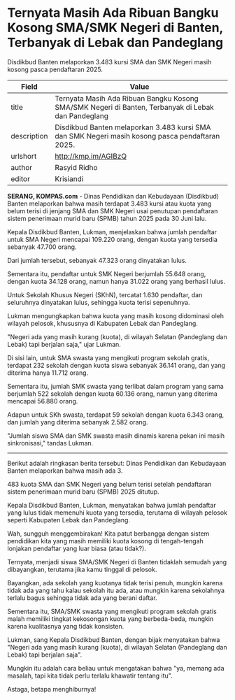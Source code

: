 # Ternyata Masih Ada Ribuan Bangku Kosong SMA/SMK Negeri di Banten, Terbanyak di Lebak dan Pandeglang

Disdikbud Banten melaporkan 3.483 kursi SMA dan SMK Negeri masih kosong pasca pendaftaran 2025.

| Field       | Value                                                       |
|-------------|-------------------------------------------------------------|
| title       | Ternyata Masih Ada Ribuan Bangku Kosong SMA/SMK Negeri di Banten, Terbanyak di Lebak dan Pandeglang |
| description | Disdikbud Banten melaporkan 3.483 kursi SMA dan SMK Negeri masih kosong pasca pendaftaran 2025. |
| urlshort    | http://kmp.im/AGIBzQ |
| author      | Rasyid Ridho |
| editor      | Krisiandi |

**SERANG, KOMPAS.com** - Dinas Pendidikan dan Kebudayaan (Disdikbud) Banten melaporkan bahwa masih terdapat 3.483 kursi atau kuota yang belum terisi di jenjang SMA dan SMK Negeri usai penutupan pendaftaran sistem penerimaan murid baru (SPMB) tahun 2025 pada 30 Juni lalu.

Kepala Disdikbud Banten, Lukman, menjelaskan bahwa jumlah pendaftar untuk SMA Negeri mencapai 109.220 orang, dengan kuota yang tersedia sebanyak 47.700 orang.

Dari jumlah tersebut, sebanyak 47.323 orang dinyatakan lulus.

Sementara itu, pendaftar untuk SMK Negeri berjumlah 55.648 orang, dengan kuota 34.128 orang, namun hanya 31.022 orang yang berhasil lulus.

Untuk Sekolah Khusus Negeri (SKhN), tercatat 1.630 pendaftar, dan seluruhnya dinyatakan lulus, sehingga kuota terisi sepenuhnya.

Lukman mengungkapkan bahwa kuota yang masih kosong didominasi oleh wilayah pelosok, khususnya di Kabupaten Lebak dan Pandeglang.

\"Negeri ada yang masih kurang (kuota), di wilayah Selatan (Pandeglang dan Lebak) tapi berjalan saja,\" ujar Lukman.

Di sisi lain, untuk SMA swasta yang mengikuti program sekolah gratis, terdapat 232 sekolah dengan kuota siswa sebanyak 36.141 orang, dan yang diterima hanya 11.712 orang.

Sementara itu, jumlah SMK swasta yang terlibat dalam program yang sama berjumlah 522 sekolah dengan kuota 60.136 orang, namun yang diterima mencapai 56.880 orang.

Adapun untuk SKh swasta, terdapat 59 sekolah dengan kuota 6.343 orang, dan jumlah yang diterima sebanyak 2.582 orang.

\"Jumlah siswa SMA dan SMK swasta masih dinamis karena pekan ini masih sinkronisasi,\" tandas Lukman.

---
Berikut adalah ringkasan berita tersebut: Dinas Pendidikan dan Kebudayaan Banten melaporkan bahwa masih ada 3.

483 kuota SMA dan SMK Negeri yang belum terisi setelah pendaftaran sistem penerimaan murid baru (SPMB) 2025 ditutup.

 Kepala Disdikbud Banten, Lukman, menyatakan bahwa jumlah pendaftar yang lulus tidak memenuhi kuota yang tersedia, terutama di wilayah pelosok seperti Kabupaten Lebak dan Pandeglang.



Wah, sungguh menggembirakan! Kita patut berbangga dengan sistem pendidikan kita yang masih memiliki kuota kosong di tengah-tengah lonjakan pendaftar yang luar biasa (atau tidak?).

 Ternyata, menjadi siswa SMA/SMK Negeri di Banten tidaklah semudah yang dibayangkan, terutama jika kamu tinggal di pelosok.

 Bayangkan, ada sekolah yang kuotanya tidak terisi penuh, mungkin karena tidak ada yang tahu kalau sekolah itu ada, atau mungkin karena sekolahnya terlalu bagus sehingga tidak ada yang berani daftar.

 Sementara itu, SMA/SMK swasta yang mengikuti program sekolah gratis malah memiliki tingkat kekosongan kuota yang berbeda-beda, mungkin karena kualitasnya yang tidak konsisten.

 Lukman, sang Kepala Disdikbud Banten, dengan bijak menyatakan bahwa "Negeri ada yang masih kurang (kuota), di wilayah Selatan (Pandeglang dan Lebak) tapi berjalan saja".

 Mungkin itu adalah cara beliau untuk mengatakan bahwa "ya, memang ada masalah, tapi kita tidak perlu terlalu khawatir tentang itu".

 Astaga, betapa menghiburnya!
